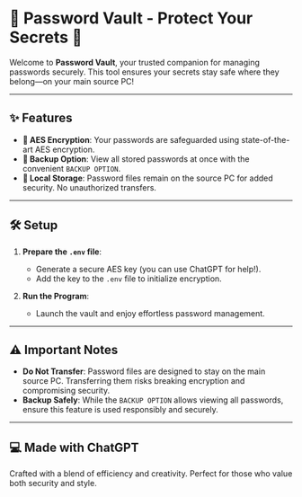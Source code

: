 # 🌸 Password Vault - Protect Your Secrets 🌸  

Welcome to **Password Vault**, your trusted companion for managing passwords securely. This tool ensures your secrets stay safe where they belong—on your main source PC!  

---

## ✨ Features  
- **🔐 AES Encryption**: Your passwords are safeguarded using state-of-the-art AES encryption.  
- **📜 Backup Option**: View all stored passwords at once with the convenient `BACKUP OPTION`.  
- **📂 Local Storage**: Password files remain on the source PC for added security. No unauthorized transfers.  

---

## 🛠️ Setup  
1. **Prepare the `.env` file**:  
   - Generate a secure AES key (you can use ChatGPT for help!).  
   - Add the key to the `.env` file to initialize encryption.  

2. **Run the Program**:  
   - Launch the vault and enjoy effortless password management.  

---

## ⚠️ Important Notes  
- **Do Not Transfer**: Password files are designed to stay on the main source PC. Transferring them risks breaking encryption and compromising security.  
- **Backup Safely**: While the `BACKUP OPTION` allows viewing all passwords, ensure this feature is used responsibly and securely.  

---

## 💻 Made with ChatGPT  

Crafted with a blend of efficiency and creativity. Perfect for those who value both security and style.
